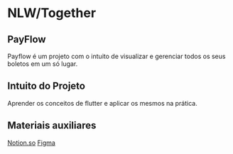 # NLW/Together
## PayFlow

Payflow é um projeto com o intuito de visualizar e gerenciar todos os seus boletos em um só lugar.


## Intuito do Projeto

Aprender os conceitos de flutter e aplicar os mesmos na prática.

## Materiais auxiliares

[Notion.so](https://www.notion.so/Material-para-as-aulas-73fe885c17c34f4d8116cc84ac14d434)
[Figma](https://www.figma.com/file/kLK7FYnWKMoN68sQXcSniu/PayFlow/duplicate?node-id=0%3A1)